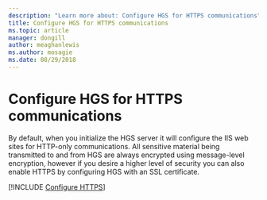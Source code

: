 ```yaml
---
description: "Learn more about: Configure HGS for HTTPS communications"
title: Configure HGS for HTTPS communications
ms.topic: article
manager: dongill
author: meaghanlewis
ms.author: mosagie
ms.date: 08/29/2018
---
```


# Configure HGS for HTTPS communications

By default, when you initialize the HGS server it will configure the IIS web sites for HTTP-only communications.
All sensitive material being transmitted to and from HGS are always encrypted using message-level encryption, however if you desire a higher level of security you can also enable HTTPS by configuring HGS with an SSL certificate.

[!INCLUDE [Configure HTTPS](../../../includes/configure-hgs-for-https.md)]

